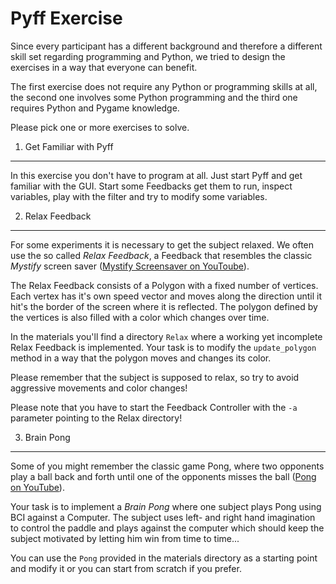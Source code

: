 Pyff Exercise
=============

Since every participant has a different background and therefore a different
skill set regarding programming and Python, we tried to design the exercises in
a way that everyone can benefit.

The first exercise does not require any Python or programming skills at all,
the second one involves some Python programming and the third one requires
Python and Pygame knowledge.

Please pick one or more exercises to solve.


1. Get Familiar with Pyff
-------------------------

In this exercise you don't have to program at all. Just start Pyff and get
familiar with the GUI. Start some Feedbacks get them to run, inspect variables,
play with the filter and try to modify some variables.


2. Relax Feedback
-----------------

For some experiments it is necessary to get the subject relaxed. We often use
the so called *Relax Feedback*, a Feedback that resembles the classic *Mystify*
screen saver ([Mystify Screensaver on YouToube][Mystify]).

The Relax Feedback consists of a Polygon with a fixed number of vertices. Each
vertex has it's own speed vector and moves along the direction until it hit's
the border of the screen where it is reflected. The polygon defined by the
vertices is also filled with a color which changes over time.

In the materials you'll find a directory `Relax` where a working yet incomplete
Relax Feedback is implemented. Your task is to modify the `update_polygon`
method in a way that the polygon moves and changes its color.

Please remember that the subject is supposed to relax, so try to avoid
aggressive movements and color changes!

Please note that you have to start the Feedback Controller with the `-a`
parameter pointing to the Relax directory!

[Mystify]: http://youtu.be/p-howMhFecQ


3. Brain Pong
-------------

Some of you might remember the classic game Pong, where two opponents play a
ball back and forth until one of the opponents misses the ball ([Pong on
YouTube][Pong]).

Your task is to implement a *Brain Pong* where one subject plays Pong using BCI
against a Computer. The subject uses left- and right hand imagination to
control the paddle and plays against the computer which should keep the subject
motivated by letting him win from time to time...

You can use the `Pong` provided in the materials directory as a starting point
and modify it or you can start from scratch if you prefer.



[Pong]: http://youtu.be/pDrRnJOCKZc
[Pygame]: http://pygame.org

